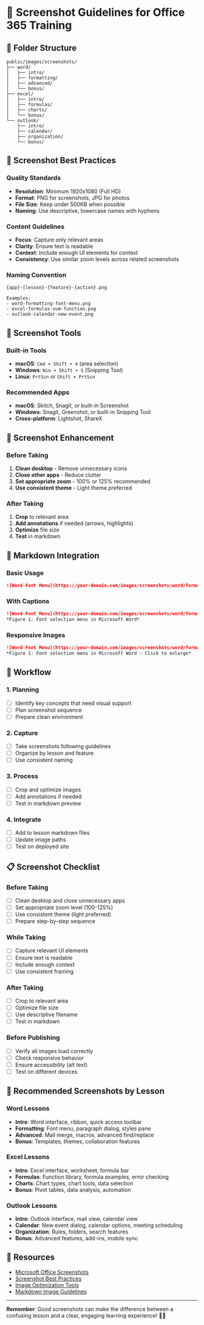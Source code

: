 # 📸 Screenshot Guidelines for Office 365 Training

## 📁 Folder Structure

```
public/images/screenshots/
├── word/
│   ├── intro/
│   ├── formatting/
│   ├── advanced/
│   └── bonus/
├── excel/
│   ├── intro/
│   ├── formulas/
│   ├── charts/
│   └── bonus/
└── outlook/
    ├── intro/
    ├── calendar/
    ├── organization/
    └── bonus/
```

## 🎯 Screenshot Best Practices

### **Quality Standards**
- **Resolution**: Minimum 1920x1080 (Full HD)
- **Format**: PNG for screenshots, JPG for photos
- **File Size**: Keep under 500KB when possible
- **Naming**: Use descriptive, lowercase names with hyphens

### **Content Guidelines**
- **Focus**: Capture only relevant areas
- **Clarity**: Ensure text is readable
- **Context**: Include enough UI elements for context
- **Consistency**: Use similar zoom levels across related screenshots

### **Naming Convention**
```
{app}-{lesson}-{feature}-{action}.png

Examples:
- word-formatting-font-menu.png
- excel-formulas-sum-function.png
- outlook-calendar-new-event.png
```

## 📱 Screenshot Tools

### **Built-in Tools**
- **macOS**: `Cmd + Shift + 4` (area selection)
- **Windows**: `Win + Shift + S` (Snipping Tool)
- **Linux**: `PrtScn` or `Shift + PrtScn`

### **Recommended Apps**
- **macOS**: Skitch, Snagit, or built-in Screenshot
- **Windows**: Snagit, Greenshot, or built-in Snipping Tool
- **Cross-platform**: Lightshot, ShareX

## 🎨 Screenshot Enhancement

### **Before Taking**
1. **Clean desktop** - Remove unnecessary icons
2. **Close other apps** - Reduce clutter
3. **Set appropriate zoom** - 100% or 125% recommended
4. **Use consistent theme** - Light theme preferred

### **After Taking**
1. **Crop** to relevant area
2. **Add annotations** if needed (arrows, highlights)
3. **Optimize** file size
4. **Test** in markdown

## 📝 Markdown Integration

### **Basic Usage**
```markdown
![Word Font Menu](https://your-domain.com/images/screenshots/word/formatting/word-formatting-font-menu.png)
```

### **With Captions**
```markdown
![Word Font Menu](https://your-domain.com/images/screenshots/word/formatting/word-formatting-font-menu.png)
*Figure 1: Font selection menu in Microsoft Word*
```

### **Responsive Images**
```markdown
![Word Font Menu](https://your-domain.com/images/screenshots/word/formatting/word-formatting-font-menu.png)
*Figure 1: Font selection menu in Microsoft Word - Click to enlarge*
```

## 🔄 Workflow

### **1. Planning**
- [ ] Identify key concepts that need visual support
- [ ] Plan screenshot sequence
- [ ] Prepare clean environment

### **2. Capture**
- [ ] Take screenshots following guidelines
- [ ] Organize by lesson and feature
- [ ] Use consistent naming

### **3. Process**
- [ ] Crop and optimize images
- [ ] Add annotations if needed
- [ ] Test in markdown preview

### **4. Integrate**
- [ ] Add to lesson markdown files
- [ ] Update image paths
- [ ] Test on deployed site

## 📋 Screenshot Checklist

### **Before Taking**
- [ ] Clean desktop and close unnecessary apps
- [ ] Set appropriate zoom level (100-125%)
- [ ] Use consistent theme (light preferred)
- [ ] Prepare step-by-step sequence

### **While Taking**
- [ ] Capture relevant UI elements
- [ ] Ensure text is readable
- [ ] Include enough context
- [ ] Use consistent framing

### **After Taking**
- [ ] Crop to relevant area
- [ ] Optimize file size
- [ ] Use descriptive filename
- [ ] Test in markdown

### **Before Publishing**
- [ ] Verify all images load correctly
- [ ] Check responsive behavior
- [ ] Ensure accessibility (alt text)
- [ ] Test on different devices

## 🎯 Recommended Screenshots by Lesson

### **Word Lessons**
- **Intro**: Word interface, ribbon, quick access toolbar
- **Formatting**: Font menu, paragraph dialog, styles pane
- **Advanced**: Mail merge, macros, advanced find/replace
- **Bonus**: Templates, themes, collaboration features

### **Excel Lessons**
- **Intro**: Excel interface, worksheet, formula bar
- **Formulas**: Function library, formula examples, error checking
- **Charts**: Chart types, chart tools, data selection
- **Bonus**: Pivot tables, data analysis, automation

### **Outlook Lessons**
- **Intro**: Outlook interface, mail view, calendar view
- **Calendar**: New event dialog, calendar options, meeting scheduling
- **Organization**: Rules, folders, search features
- **Bonus**: Advanced features, add-ins, mobile sync

## 🔗 Resources

- [Microsoft Office Screenshots](https://support.microsoft.com/en-us/office)
- [Screenshot Best Practices](https://www.nngroup.com/articles/screenshots/)
- [Image Optimization Tools](https://squoosh.app/)
- [Markdown Image Guidelines](https://www.markdownguide.org/basic-syntax/#images)

---

**Remember**: Good screenshots can make the difference between a confusing lesson and a clear, engaging learning experience! 📸✨ 